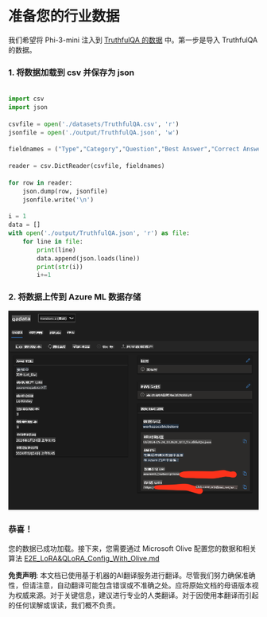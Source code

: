 # **准备您的行业数据**

我们希望将 Phi-3-mini 注入到 [TruthfulQA 的数据](https://github.com/sylinrl/TruthfulQA/blob/main/TruthfulQA.csv) 中。第一步是导入 TruthfulQA 的数据。

### **1. 将数据加载到 csv 并保存为 json**

```python

import csv
import json

csvfile = open('./datasets/TruthfulQA.csv', 'r')
jsonfile = open('./output/TruthfulQA.json', 'w')

fieldnames = ("Type","Category","Question","Best Answer","Correct Answers","Incorrect Answers","Source")

reader = csv.DictReader(csvfile, fieldnames)

for row in reader:
    json.dump(row, jsonfile)
    jsonfile.write('\n')

i = 1
data = []
with open('./output/TruthfulQA.json', 'r') as file:
    for line in file:
        print(line)
        data.append(json.loads(line))
        print(str(i))
        i+=1


```

### **2. 将数据上传到 Azure ML 数据存储**

![amldata](../../../../translated_images/azureml_data.0f744f2ec5ea3cac9cbaa3cf7051235bb5b575de80e40a97619ae6f86d696c8f.zh.png)

### **恭喜！**

您的数据已成功加载。接下来，您需要通过 Microsoft Olive 配置您的数据和相关算法 [E2E_LoRA&QLoRA_Config_With_Olive.md](./E2E_LoRA&QLoRA_Config_With_Olive.md)

**免责声明**:
本文档已使用基于机器的AI翻译服务进行翻译。尽管我们努力确保准确性，但请注意，自动翻译可能包含错误或不准确之处。应将原始文档的母语版本视为权威来源。对于关键信息，建议进行专业的人类翻译。对于因使用本翻译而引起的任何误解或误读，我们概不负责。